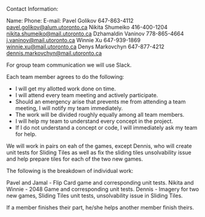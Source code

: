 Contact Information:

Name:                       Phone:                  E-mail:
Pavel Golikov               647-863-4112            pavel.golikov@alum.utoronto.ca
Nikita Shumeiko             416-400-1204            nikita.shumeiko@mail.utoronto.ca
Dzhamaldin Vaninov          778-865-4664            j.vaninov@mail.utoronto.ca
Winnie Xu                   647-939-1869            winnie.xu@mail.utoronto.ca
Denys Markovchyn            647-877-4212            dennis.markovchyn@mail.utoronto.ca


For group team communication we will use Slack.


Each team member agrees to do the following:

- I will get my allotted work done on time.
- I will attend every team meeting and actively participate.
- Should an emergency arise that prevents me from attending a team meeting, I will notify my team immediately.
- The work will be divided roughly equally among all team members.
- I will help my team to understand every concept in the project.
- If I do not understand a concept or code, I will immediately ask my team for help.

We will work in pairs on eah of the games, except Dennis, who will create unit tests for Sliding Tiles 
as well as fix the sliding tiles unsolvability issue and help prepare tiles for each of the two new games.

The following is the breakdown of individual work:

Pavel and Jamal - Flip Card game and corresponding unit tests.
Nikita and Winnie - 2048 Game and corresponding unit tests.
Dennis - Imagery for two new games, Sliding Tiles unit tests, unsolvability issue in Sliding Tiles. 

If a member finishes their part, he/she helps another member finish theirs.
